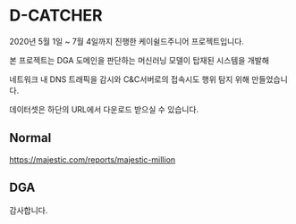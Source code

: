 # D-CATCHER 

2020년 5월 1일 ~ 7월 4일까지 진행한 케이쉴드주니어 프로젝트입니다.

본 프로젝트는 DGA 도메인을 판단하는 머신러닝 모델이 탑재된 시스템을 개발해 

네트워크 내 DNS 트래픽을 감시와 C&C서버로의 접속시도 행위 탐지 위해 만들었습니다.

데이터셋은 하단의 URL에서 다운로드 받으실 수 있습니다.

## Normal

https://majestic.com/reports/majestic-million

## DGA


감사합니다.
